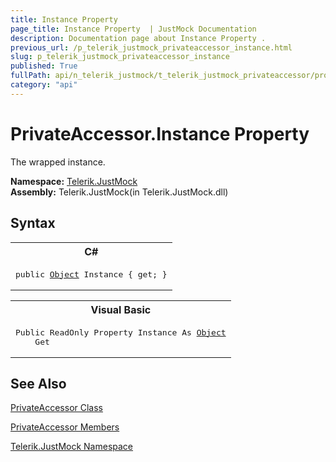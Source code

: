 ```yaml
---
title: Instance Property 
page_title: Instance Property  | JustMock Documentation
description: Documentation page about Instance Property .
previous_url: /p_telerik_justmock_privateaccessor_instance.html
slug: p_telerik_justmock_privateaccessor_instance
published: True
fullPath: api/n_telerik_justmock/t_telerik_justmock_privateaccessor/properties_t_telerik_justmock_privateaccessor/p_telerik_justmock_privateaccessor_instance
category: "api"
---
```


# PrivateAccessor.Instance Property



The wrapped instance.


 **Namespace:**  [Telerik.JustMock](n_telerik_justmock) <br> **Assembly:** Telerik.JustMock(in Telerik.JustMock.dll)
## Syntax


<div id="syntaxCodeBlocks" class="code"><span codeLanguage="CSharp"><table><tr><th>C#</th></tr><tr><td><pre xml:space="preserve"><span class="keyword">public</span> <a href="https://msdn2.microsoft.com/en-us/library/e5kfa45b" target="_blank">Object</a> <span class="identifier">Instance</span> { <span class="keyword">get</span>; }</pre></td></tr></table></span><span codeLanguage="VisualBasicDeclaration"><table><tr><th>Visual Basic</th></tr><tr><td><pre xml:space="preserve"><span class="keyword">Public</span> <span class="keyword">ReadOnly</span> <span class="keyword">Property</span> <span class="identifier">Instance</span> <span class="keyword">As</span> <a href="https://msdn2.microsoft.com/en-us/library/e5kfa45b" target="_blank">Object</a>
	<span class="keyword">Get</span></pre></td></tr></table></span></div>


## See Also



 [PrivateAccessor Class](t_telerik_justmock_privateaccessor) 

 [PrivateAccessor Members](allmembers_t_telerik_justmock_privateaccessor) 

 [Telerik.JustMock Namespace](n_telerik_justmock) 



